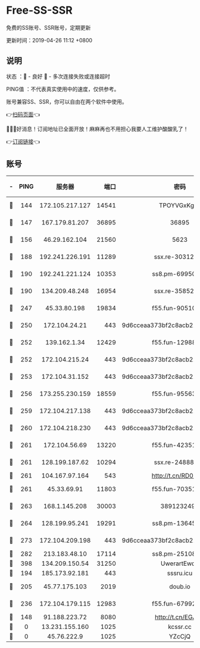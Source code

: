 # Free-SS-SSR

免费的SS账号、SSR账号，定期更新

更新时间：2019-04-26 11:12 +0800

## 说明

状态     ：🙂 - 良好 🙁 - 多次连接失败或连接超时

PING值   ：不代表真实使用中的速度，仅供参考。

账号兼容SS、SSR，你可以自由在两个软件中使用。

👉[扫码页面](https://liesauer.github.io/Free-SS-SSR/)👈

🎉🎉🎉好消息！订阅地址已全面开放！麻麻再也不用担心我要人工维护酸酸乳了！

👉[订阅链接](https://www.liesauer.net/yogurt/subscribe?ACCESS_TOKEN=DAYxR3mMaZAsaqUb)👈

## 账号

|-|PING|服务器|端口|密码|加密方式|区域|
|:----:|:----:|:-----:|-----:|:----:|:----:|:----:|
|🙂|144|172.105.217.127|14541|TPOYVGxKglpi|aes-256-cfb|JP|
|🙂|147|167.179.81.207|36895|36895|aes-256-cfb|JP|
|🙂|156|46.29.162.104|21560|5623|aes-128-ctr|RU|
|🙂|188|192.241.226.191|11289|ssx.re-30312504|aes-256-cfb|US|
|🙂|190|192.241.221.124|10353|ss8.pm-69950970|aes-256-cfb|US|
|🙂|190|134.209.48.248|16954|ssx.re-35852205|aes-256-cfb|US|
|🙂|247|45.33.80.198|19834|f55.fun-90510062|aes-256-cfb|US|
|🙂|250|172.104.24.21|443|9d6cceaa373bf2c8acb22e60b6a58be6|aes-256-cfb|US|
|🙂|252|139.162.1.34|12429|f55.fun-12988715|aes-256-cfb|SG|
|🙂|252|172.104.215.24|443|9d6cceaa373bf2c8acb22e60b6a58be6|aes-256-cfb|US|
|🙂|253|172.104.31.152|443|9d6cceaa373bf2c8acb22e60b6a58be6|aes-256-cfb|US|
|🙂|256|173.255.230.159|18559|f55.fun-95563135|aes-256-cfb|US|
|🙂|259|172.104.217.138|443|9d6cceaa373bf2c8acb22e60b6a58be6|aes-256-cfb|US|
|🙂|260|172.104.218.230|443|9d6cceaa373bf2c8acb22e60b6a58be6|aes-256-cfb|US|
|🙂|261|172.104.56.69|13220|f55.fun-42351111|aes-256-cfb|SG|
|🙂|261|128.199.187.62|10294|ssx.re-24888501|aes-256-cfb|SG|
|🙂|261|104.167.97.164|543|http://t.cn/RD0D7sx|rc4-md5|CA|
|🙂|261|45.33.69.91|11803|f55.fun-70351171|aes-256-cfb|US|
|🙂|263|168.1.145.208|30003|3891232494|aes-256-cfb|AU|
|🙂|264|128.199.95.241|19291|ss8.pm-13645319|aes-256-cfb|SG|
|🙂|273|172.104.209.198|443|9d6cceaa373bf2c8acb22e60b6a58be6|aes-256-cfb|US|
|🙂|282|213.183.48.10|17114|ss8.pm-25108504|rc4-md5|RU|
|🙂|398|134.209.150.54|31250|UwerartEwqe|chacha20|IN|
|🙂|194|185.173.92.181|443|sssru.icu|rc4-md5|RU|
|🙂|205|45.77.175.103|2019|doub.io|aes-128-ctr|SG|
|🙂|236|172.104.179.115|12983|f55.fun-67992168|aes-256-cfb|SG|
|🙁|148|91.188.223.72|8080|http://t.cn/EGJIyrl|rc4-md5|RU|
|🙁|0|13.231.155.160|1025|kcssr.cc|rc4-md5|JP|
|🙁|0|45.76.222.9|1025|YZcCjQ|rc4-md5|JP|
